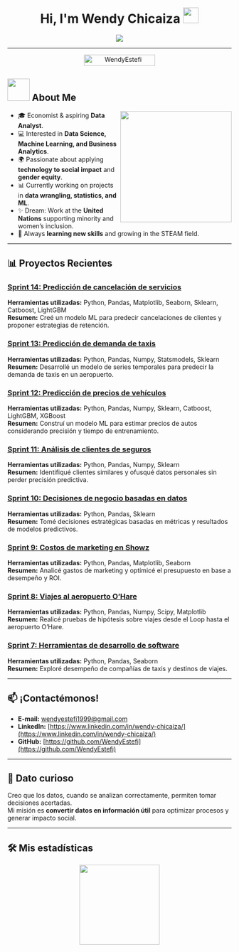 <h1 align="center">Hi, I'm Wendy Chicaiza <img src="https://media.giphy.com/media/hvRJCLFzcasrR4ia7z/giphy.gif" width="35"></h1>

<p align="center">
  <a href="https://github.com/DenverCoder1/readme-typing-svg">
    <img src="https://readme-typing-svg.herokuapp.com?font=Time+New+Roman&color=%23F7C606&size=25&center=true&vCenter=true&width=600&height=100&lines=Data+Analyst;Economist;Passionate+about+Data+and+Technology;Future+UN+leader;Always+learning+new+things">
  </a>
</p>

---

<p align="center"> 
	<img src="https://komarev.com/ghpvc/?username=WendyEstefi&label=Profile%20views&color=0e75b6&style=plastic" alt="WendyEstefi" height=25px width=160px/> 
</p>

## <picture><img src="https://github.com/7oSkaaa/7oSkaaa/blob/main/Images/about_me.gif?raw=true" width=50px></picture> About Me

<picture> <img align="right" src="https://github.com/7oSkaaa/7oSkaaa/blob/main/Images/Right_Side.gif?raw=true" width=250px></picture>

- 🎓 Economist & aspiring **Data Analyst**.  
- 💻 Interested in **Data Science, Machine Learning, and Business Analytics**.  
- 🌍 Passionate about applying **technology to social impact** and **gender equity**.  
- 📊 Currently working on projects in **data wrangling, statistics, and ML**.  
- ✨ Dream: Work at the **United Nations** supporting minority and women’s inclusion.  
- 🌱 Always **learning new skills** and growing in the STEAM field.  

---

## 📊 Proyectos Recientes  

### [Sprint 14: Predicción de cancelación de servicios](https://github.com/WendyEstefi/TripleTen_proyectos/blob/main/sprint_14.ipynb)  
**Herramientas utilizadas:** Python, Pandas, Matplotlib, Seaborn, Sklearn, Catboost, LightGBM  
**Resumen:** Creé un modelo ML para predecir cancelaciones de clientes y proponer estrategias de retención.  

### [Sprint 13: Predicción de demanda de taxis](https://github.com/WendyEstefi/TripleTen_proyectos/blob/main/sprint_13.ipynb)  
**Herramientas utilizadas:** Python, Pandas, Numpy, Statsmodels, Sklearn  
**Resumen:** Desarrollé un modelo de series temporales para predecir la demanda de taxis en un aeropuerto.  

### [Sprint 12: Predicción de precios de vehículos](https://public.tableau.com/app/profile/wendy.chicaiza/viz/shared/7K4793HTG)  
**Herramientas utilizadas:** Python, Pandas, Numpy, Sklearn, Catboost, LightGBM, XGBoost  
**Resumen:** Construí un modelo ML para estimar precios de autos considerando precisión y tiempo de entrenamiento.  

### [Sprint 11: Análisis de clientes de seguros](https://github.com/WendyEstefi/TripleTen_proyectos/blob/main/sprint_11.ipynb)  
**Herramientas utilizadas:** Python, Pandas, Numpy, Sklearn  
**Resumen:** Identifiqué clientes similares y ofusqué datos personales sin perder precisión predictiva.  

### [Sprint 10: Decisiones de negocio basadas en datos](https://github.com/WendyEstefi/TripleTen_proyectos/blob/main/sprint_10.ipynb)  
**Herramientas utilizadas:** Python, Pandas, Sklearn  
**Resumen:** Tomé decisiones estratégicas basadas en métricas y resultados de modelos predictivos.  

### [Sprint 9: Costos de marketing en Showz](https://github.com/WendyEstefi/TripleTen_proyectos/blob/main/sprint_9.ipynb)  
**Herramientas utilizadas:** Python, Pandas, Matplotlib, Seaborn  
**Resumen:** Analicé gastos de marketing y optimicé el presupuesto en base a desempeño y ROI.  

### [Sprint 8: Viajes al aeropuerto O’Hare](https://github.com/WendyEstefi/TripleTen_proyectos/blob/main/proyecto_sprint_8.ipynb)  
**Herramientas utilizadas:** Python, Pandas, Numpy, Scipy, Matplotlib  
**Resumen:** Realicé pruebas de hipótesis sobre viajes desde el Loop hasta el aeropuerto O’Hare.  

### [Sprint 7: Herramientas de desarrollo de software](https://github.com/WendyEstefi/proyecto_vehiculos)  
**Herramientas utilizadas:** Python, Pandas, Seaborn  
**Resumen:** Exploré desempeño de compañías de taxis y destinos de viajes.  

---

## 📫 ¡Contactémonos!  
- **E-mail:** wendyestefi1999@gmail.com  
- **LinkedIn:** [https://www.linkedin.com/in/wendy-chicaiza/](https://www.linkedin.com/in/wendy-chicaiza/)  
- **GitHub:** [https://github.com/WendyEstefi](https://github.com/WendyEstefi)  

---

## 🚀 Dato curioso  
Creo que los datos, cuando se analizan correctamente, permiten tomar decisiones acertadas.  
Mi misión es **convertir datos en información útil** para optimizar procesos y generar impacto social.  

---

## 🛠️ Mis estadísticas  
<p align="center">
  <img src="https://github-readme-stats.vercel.app/api?username=WendyEstefi&show_icons=true&theme=radical" height="180px"/>
</p>
